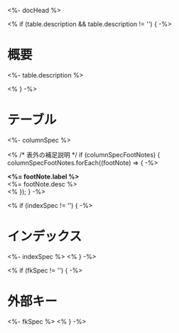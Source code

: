 <%- docHead %>

<% if (table.description && table.description != '') { -%>
# 概要

<%- table.description %>

<% } -%>
# テーブル

<%- columnSpec %>

<% /* 表外の補足説明 */
if (columnSpecFootNotes) {
  columnSpecFootNotes.forEach((footNote) => {
-%>

<a name="<%= footNote.index %>"></a>
**<%= footNote.label %>**  
<%= footNote.desc %>  
<%
  });
} -%>

<% if (indexSpec != '') { -%>
# インデックス

<%- indexSpec %>
<% } -%>

<% if (fkSpec != '') { -%>
# 外部キー

<%- fkSpec %>
<% } -%>
